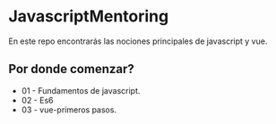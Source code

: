 # JavascriptMentoring

En este repo encontrarás las nociones principales de javascript y vue.

## Por donde comenzar?

* 01 - Fundamentos de javascript.
* 02 - Es6
* 03 - vue-primeros pasos.
